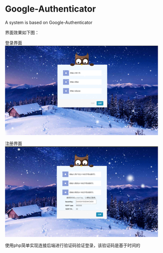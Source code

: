 # Google-Authenticator
A system is based on Google-Authenticator

界面效果如下图：

登录界面
![image](picture/login.png)

注册界面
![image](picture/register.png)

使用php简单实现连接后端进行验证码验证登录，该验证码是基于时间的

